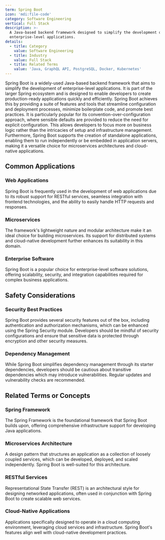 ```yaml
---
term: Spring Boot
icon: 'mdi:file-code'
category: Software Engineering
vertical: Full Stack
description: >-
  A Java-based backend framework designed to simplify the development of
  enterprise-level applications.
details:
  - title: Category
    value: Software Engineering
  - title: Industry
    value: Full Stack
  - title: Related Terms
    value: 'Java, GraphQL API, PostgreSQL, Docker, Kubernetes'
---
```

Spring Boot is a widely-used Java-based backend framework that aims to simplify the development of enterprise-level applications. It is part of the larger Spring ecosystem and is designed to enable developers to create production-ready applications quickly and efficiently. Spring Boot achieves this by providing a suite of features and tools that streamline configuration and deployment processes, minimize boilerplate code, and promote best practices. It is particularly popular for its convention-over-configuration approach, where sensible defaults are provided to reduce the need for explicit configuration. This allows developers to focus more on business logic rather than the intricacies of setup and infrastructure management. Furthermore, Spring Boot supports the creation of standalone applications, enabling them to run independently or be embedded in application servers, making it a versatile choice for microservices architectures and cloud-native applications.

## Common Applications

### Web Applications
Spring Boot is frequently used in the development of web applications due to its robust support for RESTful services, seamless integration with frontend technologies, and the ability to easily handle HTTP requests and responses.

### Microservices
The framework's lightweight nature and modular architecture make it an ideal choice for building microservices. Its support for distributed systems and cloud-native development further enhances its suitability in this domain.

### Enterprise Software
Spring Boot is a popular choice for enterprise-level software solutions, offering scalability, security, and integration capabilities required for complex business applications.

## Safety Considerations

### Security Best Practices
Spring Boot provides several security features out of the box, including authentication and authorization mechanisms, which can be enhanced using the Spring Security module. Developers should be mindful of security configurations and ensure that sensitive data is protected through encryption and other security measures.

### Dependency Management
While Spring Boot simplifies dependency management through its starter dependencies, developers should be cautious about transitive dependencies which may introduce vulnerabilities. Regular updates and vulnerability checks are recommended.

## Related Terms or Concepts

### Spring Framework
The Spring Framework is the foundational framework that Spring Boot builds upon, offering comprehensive infrastructure support for developing Java applications.

### Microservices Architecture
A design pattern that structures an application as a collection of loosely coupled services, which can be developed, deployed, and scaled independently. Spring Boot is well-suited for this architecture.

### RESTful Services
Representational State Transfer (REST) is an architectural style for designing networked applications, often used in conjunction with Spring Boot to create scalable web services.

### Cloud-Native Applications
Applications specifically designed to operate in a cloud computing environment, leveraging cloud services and infrastructure. Spring Boot's features align well with cloud-native development practices.
